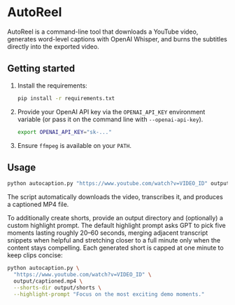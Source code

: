 # AutoReel

AutoReel is a command-line tool that downloads a YouTube video, generates word-level captions with OpenAI Whisper, and burns the subtitles directly into the exported video.

## Getting started

1. Install the requirements:
   ```bash
   pip install -r requirements.txt
   ```
2. Provide your OpenAI API key via the `OPENAI_API_KEY` environment variable (or pass it on the
   command line with `--openai-api-key`).
   ```bash
   export OPENAI_API_KEY="sk-..."
   ```
3. Ensure `ffmpeg` is available on your `PATH`.

## Usage

```bash
python autocaption.py "https://www.youtube.com/watch?v=VIDEO_ID" output/captioned.mp4
```

The script automatically downloads the video, transcribes it, and produces a captioned MP4 file.

To additionally create shorts, provide an output directory and (optionally) a custom highlight
prompt. The default highlight prompt asks GPT to pick five moments lasting roughly 20–60 seconds,
merging adjacent transcript snippets when helpful and stretching closer to a full minute only when
the content stays compelling. Each generated short is capped at one minute to keep clips concise:

```bash
python autocaption.py \
  "https://www.youtube.com/watch?v=VIDEO_ID" \
  output/captioned.mp4 \
  --shorts-dir output/shorts \
  --highlight-prompt "Focus on the most exciting demo moments."
```
